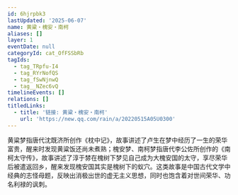 ```yaml
---
id: 6hjrpbk3
lastUpdated: '2025-06-07'
name: 黄粱・槐安・南柯
aliases: []
layer: 1
eventDate: null
categoryId: cat_OfFSSbRb
tagIds:
  - tag_TRpfu-I4
  - tag_RYrNofQS
  - tag_fSwNjnwQ
  - tag__NZec6vQ
timelineEvents: []
relations: []
titledLinks:
  - title: '链接: 黄粱・槐安・南柯'
    url: 'https://new.qq.com/rain/a/20220515A05U0300'
---
```

黄粱梦指唐代沈既济所创作《枕中记》，故事讲述了卢生在梦中经历了一生的荣华富贵，醒来时发现黄粱饭还尚未煮熟；槐安梦、南柯梦指唐代李公佐所创作的《南柯太守传》，故事讲述了淳于棼在槐树下梦见自己成为大槐安国的太守，享尽荣华后被遣返回乡，醒来发现槐安国其实是槐树下的蚁穴。这类故事是中国古代文学中经典的志怪母题，反映出消极出世的虚无主义思想，同时也饱含着对世间荣华、功名利禄的讽刺。
